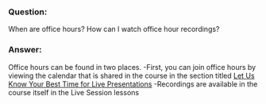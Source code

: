 ### Question:
When are office hours? How can I watch office hour recordings?

### Answer:
Office hours can be found in two places. 
-First, you can join office hours by viewing the calendar that is shared in the course in the section titled [Let Us Know Your Best Time for Live Presentations](https://courses.consensys.net/courses/take/blockchain-developer-bootcamp-registration-2021/texts/26805570-let-us-know-your-best-times-for-live-presentations)
-Recordings are available in the course itself in the Live Session lessons
